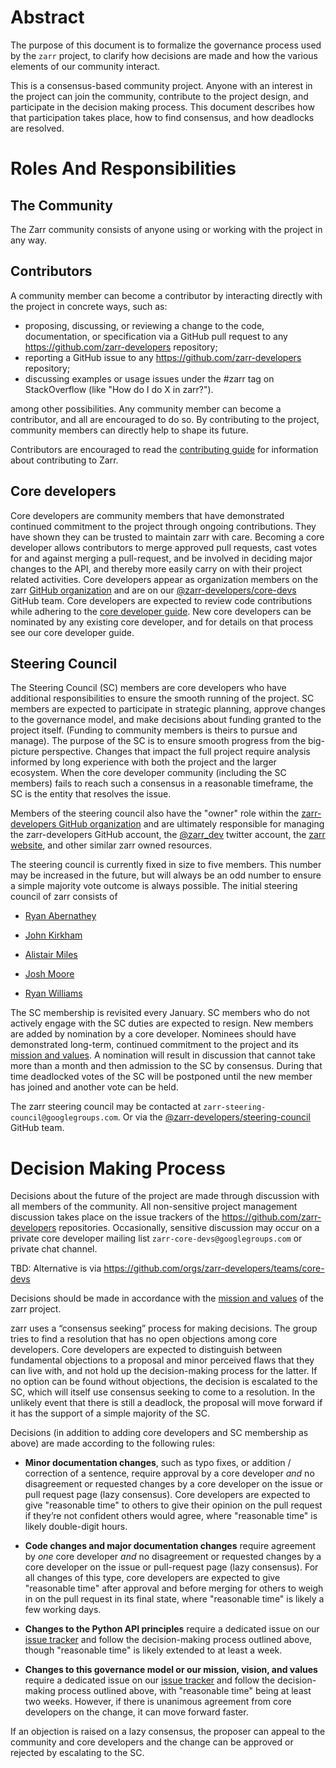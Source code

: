 # Abstract

The purpose of this document is to formalize the governance process used by the
`zarr` project, to clarify how decisions are made and how the various
elements of our community interact.

This is a consensus-based community project. Anyone with an interest in the
project can join the community, contribute to the project design, and
participate in the decision making process. This document describes how that
participation takes place, how to find consensus, and how deadlocks are
resolved.

# Roles And Responsibilities

## The Community

The Zarr community consists of anyone using or working with the project
in any way.

## Contributors

A community member can become a contributor by interacting directly with the
project in concrete ways, such as:

- proposing, discussing, or reviewing a change to the code, documentation, or specification
  via a GitHub pull request to any https://github.com/zarr-developers repository;
- reporting a GitHub issue
  to any https://github.com/zarr-developers repository;
- discussing examples or usage issues under the #zarr tag on StackOverflow 
  (like "How do I do X in zarr?").

among other possibilities. Any community member can become a contributor, and
all are encouraged to do so. By contributing to the project, community members
can directly help to shape its future.

Contributors are encouraged to read the [contributing guide](http://zarr.readthedocs.io/en/stable/contributing.html)
for information about contributing to Zarr.

## Core developers

Core developers are community members that have demonstrated continued
commitment to the project through ongoing contributions. They
have shown they can be trusted to maintain zarr with care. Becoming a
core developer allows contributors to merge approved pull requests, cast votes
for and against merging a pull-request, and be involved in deciding major
changes to the API, and thereby more easily carry on with their project related
activities. Core developers appear as organization members on the zarr
[GitHub organization](https://github.com/orgs/zarr-developers/people) and are on our
[@zarr-developers/core-devs](https://github.com/orgs/zarr-developers/teams/core-devs) GitHub team. Core
developers are expected to review code contributions while adhering to the
[core developer guide](CORE_DEV_GUIDE.md). New core developers can be nominated
by any existing core developer, and for details on that process see our core
developer guide.

## Steering Council

The Steering Council (SC) members are core developers who have additional
responsibilities to ensure the smooth running of the project. SC members are
expected to participate in strategic planning, approve changes to the
governance model, and make decisions about funding granted to the project
itself. (Funding to community members is theirs to pursue and manage). The
purpose of the SC is to ensure smooth progress from the big-picture
perspective. Changes that impact the full project require analysis informed by
long experience with both the project and the larger ecosystem. When the core
developer community (including the SC members) fails to reach such a consensus
in a reasonable timeframe, the SC is the entity that resolves the issue.

Members of the steering council also have the "owner" role within the [zarr-developers GitHub organization](https://github.com/zarr-developers/)
and are ultimately responsible for managing the zarr-developers GitHub account, the [@zarr_dev](https://twitter.com/zarr_dev)
twitter account, the [zarr website]( https://zarr-developers.github.io), and other similar zarr owned resources.

The steering council is currently fixed in size to five members. This number may be increased in
the future, but will always be an odd number to ensure a simple majority vote outcome
is always possible. The initial steering council of zarr consists of

* [Ryan Abernathey](https://github.com/rabernat)

* [John Kirkham](https://github.com/jakirkham)

* [Alistair Miles](https://github.com/alimanfoo)

* [Josh Moore](https://github.com/joshmoore)

* [Ryan Williams](https://github.com/ryan-williams)

The SC membership is revisited every January. SC members who do
not actively engage with the SC duties are expected to resign. New members are
added by nomination by a core developer. Nominees should have demonstrated
long-term, continued commitment to the project and its [mission and values](MISSION_AND_VALUES.md). A
nomination will result in discussion that cannot take more than a month and
then admission to the SC by consensus. During that time deadlocked votes of the SC will
be postponed until the new member has joined and another vote can be held.

The zarr steering council may be contacted at `zarr-steering-council@googlegroups.com`.
Or via the [@zarr-developers/steering-council](https://github.com/orgs/zarr-developers/teams/steering-council) GitHub team.

# Decision Making Process

Decisions about the future of the project are made through discussion with all
members of the community. All non-sensitive project management discussion takes
place on the issue trackers of the https://github.com/zarr-developers repositories.
Occasionally, sensitive discussion may occur on a private core developer mailing list
`zarr-core-devs@googlegroups.com` or private chat channel.

TBD: Alternative is via https://github.com/orgs/zarr-developers/teams/core-devs

Decisions should be made in accordance with the [mission and values](MISSION_AND_VALUES.md)
of the zarr project.

zarr uses a “consensus seeking” process for making decisions. The group
tries to find a resolution that has no open objections among core developers.
Core developers are expected to distinguish between fundamental objections to a
proposal and minor perceived flaws that they can live with, and not hold up the
decision-making process for the latter.  If no option can be found without
objections, the decision is escalated to the SC, which will itself use
consensus seeking to come to a resolution. In the unlikely event that there is
still a deadlock, the proposal will move forward if it has the support of a
simple majority of the SC.

Decisions (in addition to adding core developers and SC membership as above)
are made according to the following rules:

- **Minor documentation changes**, such as typo fixes, or addition / correction of a
  sentence, require approval by a core developer *and* no disagreement or requested
  changes by a core developer on the issue or pull request page (lazy
  consensus). Core developers are expected to give "reasonable time" to others
  to give their opinion on the pull request if they’re not confident others
  would agree, where "reasonable time" is likely double-digit hours.

- **Code changes and major documentation changes** require agreement by *one*
  core developer *and* no disagreement or requested changes by a core developer
  on the issue or pull-request page (lazy consensus). For all changes of this type,
  core developers are expected to give "reasonable time" after approval and before
  merging for others to weigh in on the pull request in its final state, where
  "reasonable time" is likely a few working days.

- **Changes to the Python API principles** require a dedicated issue on our
  [issue tracker](https://github.com/zarr-developers/zarr-python/issues) and follow the
  decision-making process outlined above, though "reasonable time" is likely extended
  to at least a week.

- **Changes to this governance model or our mission, vision, and values**
  require a  dedicated issue on our [issue tracker](https://github.com/zarr-developers/governance/issues)
  and follow the decision-making process outlined above, with "reasonable time" being
  at least two weeks. However, if there is unanimous agreement from core developers on the change,
  it can move forward faster.

If an objection is raised on a lazy consensus, the proposer can appeal to the
community and core developers and the change can be approved or rejected by
escalating to the SC.
